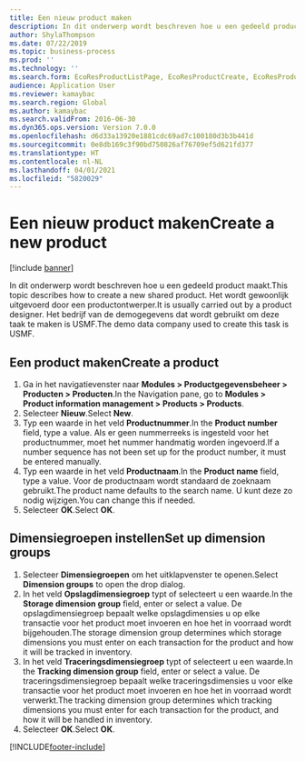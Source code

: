 ```yaml
---
title: Een nieuw product maken
description: In dit onderwerp wordt beschreven hoe u een gedeeld product maakt.
author: ShylaThompson
ms.date: 07/22/2019
ms.topic: business-process
ms.prod: ''
ms.technology: ''
ms.search.form: EcoResProductListPage, EcoResProductCreate, EcoResProductDetails, EcoResProductInventoryDimensionGroups
audience: Application User
ms.reviewer: kamaybac
ms.search.region: Global
ms.author: kamaybac
ms.search.validFrom: 2016-06-30
ms.dyn365.ops.version: Version 7.0.0
ms.openlocfilehash: d6d33a13920e1881cdc69ad7c100180d3b3b441d
ms.sourcegitcommit: 0e8db169c3f90bd750826af76709ef5d621fd377
ms.translationtype: HT
ms.contentlocale: nl-NL
ms.lasthandoff: 04/01/2021
ms.locfileid: "5820029"
---
```

# <a name="create-a-new-product"></a><span data-ttu-id="08e03-103">Een nieuw product maken</span><span class="sxs-lookup"><span data-stu-id="08e03-103">Create a new product</span></span>

[!include [banner](../../includes/banner.md)]

<span data-ttu-id="08e03-104">In dit onderwerp wordt beschreven hoe u een gedeeld product maakt.</span><span class="sxs-lookup"><span data-stu-id="08e03-104">This topic describes how to create a new shared product.</span></span> <span data-ttu-id="08e03-105">Het wordt gewoonlijk uitgevoerd door een productontwerper.</span><span class="sxs-lookup"><span data-stu-id="08e03-105">It is usually carried out by a product designer.</span></span> <span data-ttu-id="08e03-106">Het bedrijf van de demogegevens dat wordt gebruikt om deze taak te maken is USMF.</span><span class="sxs-lookup"><span data-stu-id="08e03-106">The demo data company used to create this task is USMF.</span></span>


## <a name="create-a-product"></a><span data-ttu-id="08e03-107">Een product maken</span><span class="sxs-lookup"><span data-stu-id="08e03-107">Create a product</span></span>
1. <span data-ttu-id="08e03-108">Ga in het navigatievenster naar **Modules > Productgegevensbeheer > Producten > Producten**.</span><span class="sxs-lookup"><span data-stu-id="08e03-108">In the Navigation pane, go to **Modules > Product information management > Products > Products**.</span></span>
2. <span data-ttu-id="08e03-109">Selecteer **Nieuw**.</span><span class="sxs-lookup"><span data-stu-id="08e03-109">Select **New**.</span></span>
3. <span data-ttu-id="08e03-110">Typ een waarde in het veld **Productnummer**.</span><span class="sxs-lookup"><span data-stu-id="08e03-110">In the **Product number** field, type a value.</span></span> <span data-ttu-id="08e03-111">Als er geen nummerreeks is ingesteld voor het productnummer, moet het nummer handmatig worden ingevoerd.</span><span class="sxs-lookup"><span data-stu-id="08e03-111">If a number sequence has not been set up for the product number, it must be entered manually.</span></span>  
4. <span data-ttu-id="08e03-112">Typ een waarde in het veld **Productnaam**.</span><span class="sxs-lookup"><span data-stu-id="08e03-112">In the **Product name** field, type a value.</span></span> <span data-ttu-id="08e03-113">Voor de productnaam wordt standaard de zoeknaam gebruikt.</span><span class="sxs-lookup"><span data-stu-id="08e03-113">The product name defaults to the search name.</span></span> <span data-ttu-id="08e03-114">U kunt deze zo nodig wijzigen.</span><span class="sxs-lookup"><span data-stu-id="08e03-114">You can change this if needed.</span></span>  
5. <span data-ttu-id="08e03-115">Selecteer **OK**.</span><span class="sxs-lookup"><span data-stu-id="08e03-115">Select **OK**.</span></span>

## <a name="set-up-dimension-groups"></a><span data-ttu-id="08e03-116">Dimensiegroepen instellen</span><span class="sxs-lookup"><span data-stu-id="08e03-116">Set up dimension groups</span></span>
1. <span data-ttu-id="08e03-117">Selecteer **Dimensiegroepen** om het uitklapvenster te openen.</span><span class="sxs-lookup"><span data-stu-id="08e03-117">Select **Dimension groups** to open the drop dialog.</span></span>
2. <span data-ttu-id="08e03-118">In het veld **Opslagdimensiegroep** typt of selecteert u een waarde.</span><span class="sxs-lookup"><span data-stu-id="08e03-118">In the **Storage dimension group** field, enter or select a value.</span></span> <span data-ttu-id="08e03-119">De opslagdimensiegroep bepaalt welke opslagdimensies u op elke transactie voor het product moet invoeren en hoe het in voorraad wordt bijgehouden.</span><span class="sxs-lookup"><span data-stu-id="08e03-119">The storage dimension group determines which storage dimensions you must enter on each transaction for the product and how it will be tracked in inventory.</span></span>  
3. <span data-ttu-id="08e03-120">In het veld **Traceringsdimensiegroep** typt of selecteert u een waarde.</span><span class="sxs-lookup"><span data-stu-id="08e03-120">In the **Tracking dimension group** field, enter or select a value.</span></span> <span data-ttu-id="08e03-121">De traceringsdimensiegroep bepaalt welke traceringsdimensies u voor elke transactie voor het product moet invoeren en hoe het in voorraad wordt verwerkt.</span><span class="sxs-lookup"><span data-stu-id="08e03-121">The tracking dimension group determines which tracking dimensions you must enter for each transaction for the product, and how it will be handled in inventory.</span></span>  
4. <span data-ttu-id="08e03-122">Selecteer **OK**.</span><span class="sxs-lookup"><span data-stu-id="08e03-122">Select **OK**.</span></span>



[!INCLUDE[footer-include](../../../includes/footer-banner.md)]